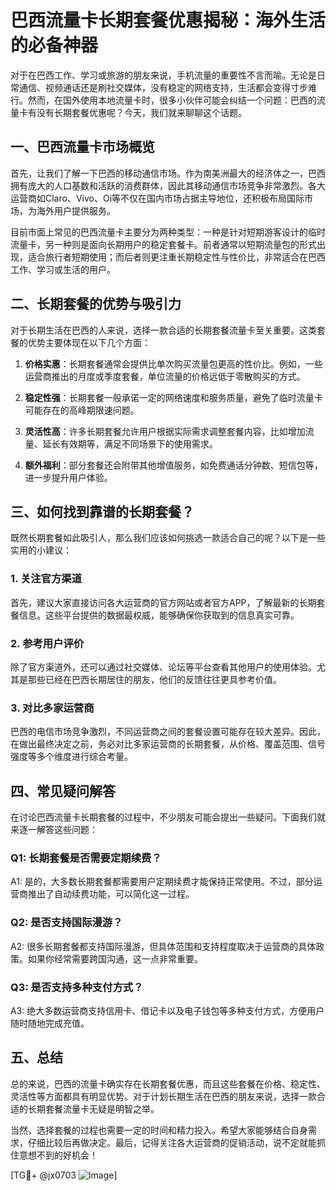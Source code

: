 # 巴西流量卡长期套餐优惠揭秘：海外生活的必备神器

对于在巴西工作、学习或旅游的朋友来说，手机流量的重要性不言而喻。无论是日常通信、视频通话还是刷社交媒体，没有稳定的网络支持，生活都会变得寸步难行。然而，在国外使用本地流量卡时，很多小伙伴可能会纠结一个问题：巴西的流量卡有没有长期套餐优惠呢？今天，我们就来聊聊这个话题。

## 一、巴西流量卡市场概览

首先，让我们了解一下巴西的移动通信市场。作为南美洲最大的经济体之一，巴西拥有庞大的人口基数和活跃的消费群体，因此其移动通信市场竞争非常激烈。各大运营商如Claro、Vivo、Oi等不仅在国内市场占据主导地位，还积极布局国际市场，为海外用户提供服务。

目前市面上常见的巴西流量卡主要分为两种类型：一种是针对短期游客设计的临时流量卡，另一种则是面向长期用户的稳定套餐卡。前者通常以短期流量包的形式出现，适合旅行者短期使用；而后者则更注重长期稳定性与性价比，非常适合在巴西工作、学习或生活的用户。

## 二、长期套餐的优势与吸引力

对于长期生活在巴西的人来说，选择一款合适的长期套餐流量卡至关重要。这类套餐的优势主要体现在以下几个方面：

1. **价格实惠**：长期套餐通常会提供比单次购买流量包更高的性价比。例如，一些运营商推出的月度或季度套餐，单位流量的价格远低于零散购买的方式。
   
2. **稳定性强**：长期套餐一般承诺一定的网络速度和服务质量，避免了临时流量卡可能存在的高峰期限速问题。

3. **灵活性高**：许多长期套餐允许用户根据实际需求调整套餐内容，比如增加流量、延长有效期等，满足不同场景下的使用需求。

4. **额外福利**：部分套餐还会附带其他增值服务，如免费通话分钟数、短信包等，进一步提升用户体验。

## 三、如何找到靠谱的长期套餐？

既然长期套餐如此吸引人，那么我们应该如何挑选一款适合自己的呢？以下是一些实用的小建议：

### 1. 关注官方渠道

首先，建议大家直接访问各大运营商的官方网站或者官方APP，了解最新的长期套餐信息。这些平台提供的数据最权威，能够确保你获取到的信息真实可靠。

### 2. 参考用户评价

除了官方渠道外，还可以通过社交媒体、论坛等平台查看其他用户的使用体验。尤其是那些已经在巴西长期居住的朋友，他们的反馈往往更具参考价值。

### 3. 对比多家运营商

巴西的电信市场竞争激烈，不同运营商之间的套餐设置可能存在较大差异。因此，在做出最终决定之前，务必对比多家运营商的长期套餐，从价格、覆盖范围、信号强度等多个维度进行综合考量。

## 四、常见疑问解答

在讨论巴西流量卡长期套餐的过程中，不少朋友可能会提出一些疑问。下面我们就来逐一解答这些问题：

### Q1: 长期套餐是否需要定期续费？
A1: 是的，大多数长期套餐都需要用户定期续费才能保持正常使用。不过，部分运营商推出了自动续费功能，可以简化这一过程。

### Q2: 是否支持国际漫游？
A2: 很多长期套餐都支持国际漫游，但具体范围和支持程度取决于运营商的具体政策。如果你经常需要跨国沟通，这一点非常重要。

### Q3: 是否支持多种支付方式？
A3: 绝大多数运营商支持信用卡、借记卡以及电子钱包等多种支付方式，方便用户随时随地完成充值。

## 五、总结

总的来说，巴西的流量卡确实存在长期套餐优惠，而且这些套餐在价格、稳定性、灵活性等方面都具有明显优势。对于计划长期生活在巴西的朋友来说，选择一款合适的长期套餐流量卡无疑是明智之举。

当然，选择套餐的过程也需要一定的时间和精力投入。希望大家能够结合自身需求，仔细比较后再做决定。最后，记得关注各大运营商的促销活动，说不定就能抓住意想不到的好机会！

[TG💪+ @jx0703 ![Image](https://github.com/user-attachments/assets/dbca1d08-cadb-493c-b0ec-ad6f7a83f270)]